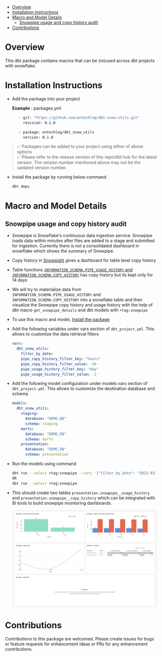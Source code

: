 - [Overview](#overview)
- [Installation Instructions](#installation-instructions)
- [Macro and Model Details](#macro-and-model-details)
  - [Snowpipe usage and copy history audit](#snowpipe-usage-and-copy-history-audit)
- [Contributions](#contributions)

# Overview
This dbt package contains macros that can be (re)used across dbt projects with snowflake. 

# Installation Instructions

- Add the package into your project

  **Example** : packages.yml

  ```bash
     - git: "https://github.com/entechlog/dbt-snow-utils.git"
       revision: 0.1.0
  ```

  ```bash
     - package: entechlog/dbt_snow_utils
       version: 0.1.0
  ```

> ✅ Packages can be added to your project using either of above options  
> ✅ Please refer to the release version of this repo/dbt hub for the latest version. The version number mentioned above may not be the updated version number.

- Install the package by running below command
  
  ```bash
  dbt deps
  ```

# Macro and Model Details

## Snowpipe usage and copy history audit
- Snowpipe is Snowflake's continuous data ingestion service. Snowpipe loads data within minutes after files are added to a stage and submitted for ingestion. Currently there is not a consolidated dashboard in snowflake which shows the summary of Snowpipe. 
  
- Copy history in [Snowsight](https://docs.snowflake.com/en/user-guide/ui-snowsight-gs.html#) gives a dashboard for table level copy history 
  
- Table functions [`INFORMATION_SCHEMA.PIPE_USAGE_HISTORY` and `INFORMATION_SCHEMA.COPY_HISTORY`](https://docs.snowflake.com/en/sql-reference/functions/pipe_usage_history.html) has copy history but its kept only for 14 days

- We will try to materialize data from `INFORMATION_SCHEMA.PIPE_USAGE_HISTORY` and `INFORMATION_SCHEMA.COPY_HISTORY` into a snowflake table and then visualize the Snowpipe copy history and usage history with the help of dbt macro `get_snowpipe_details` and dbt models with `+tag:snowpipe`

- To use this macro and model, [Install the package](#installation-instructions)
  
- Add the following variables under vars section of `dbt_project.yml`. This allows to customize the data retrieval filters

  ```yaml
  vars:
    dbt_snow_utils:
      filter_by_date: 
      pipe_copy_history_filter_key: "hours"
      pipe_copy_history_filter_value: -36
      pipe_usage_history_filter_key: "day"
      pipe_usage_history_filter_value: -2
  ```

- Add the following model configuration under models vars section of `dbt_project.yml`. This allows to customize the destination database and schema
  ```yaml
  models:
    dbt_snow_utils:
      staging:
        database: "DEMO_DB"
        schema: staging
      marts:
        database: "DEMO_DB"
        schema: marts
      presentation:
        database: "DEMO_DB"
        schema: presentation
  ```

- Run the models using command
  
  ```bash
  dbt run --select +tag:snowpipe --vars '{"filter_by_date": "2022-03-22"}'
  OR
  dbt run --select +tag:snowpipe
  ```

- This should create two tables `presentation.snowpipe__usage_history` and `presentation.snowpipe__copy_history` which can be integrated with BI tools to build snowpipe monitoring dashboards.

  ![](assets/img/snowpipe-monitoring-dashboard.jpg)

# Contributions
Contributions to this package are welcomed. Please create issues for bugs or feature requests for enhancement ideas or PRs for any enhancement contributions.